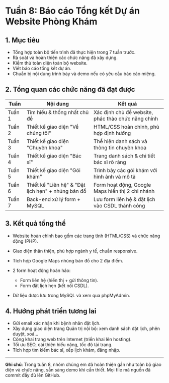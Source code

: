 # Tuần 8: Báo cáo Tổng kết Dự án Website Phòng Khám

## 1. Mục tiêu

* Tổng hợp toàn bộ tiến trình đã thực hiện trong 7 tuần trước.
* Rà soát và hoàn thiện các chức năng đã xây dựng.
* Kiểm thử toàn diện toàn bộ website.
* Viết báo cáo tổng kết dự án.
* Chuẩn bị nội dung trình bày và demo nếu có yêu cầu báo cáo miệng.

## 2. Tổng quan các chức năng đã đạt được

| Tuần   | Nội dung                                           | Kết quả                                            |
| ------ | -------------------------------------------------- | -------------------------------------------------- |
| Tuần 1 | Tìm hiểu & thống nhất chủ đề                       | Xác định chủ đề website, phác thảo chức năng chính |
| Tuần 2 | Thiết kế giao diện "Về chúng tôi"                  | HTML/CSS hoàn chỉnh, phù hợp định hướng            |
| Tuần 3 | Thiết kế giao diện "Chuyên khoa"                   | Thể hiện danh sách và thông tin chuyên khoa        |
| Tuần 4 | Thiết kế giao diện "Bác sĩ"                        | Trang danh sách & chi tiết bác sĩ rõ ràng          |
| Tuần 5 | Thiết kế giao diện "Gói khám"                      | Trình bày các gói khám với hình ảnh và mô tả       |
| Tuần 6 | Thiết kế "Liên hệ" & "Đặt lịch hẹn" + nhúng bản đồ | Form hoạt động, Google Maps hiển thị 2 chi nhánh   |
| Tuần 7 | Back-end xử lý form + MySQL                        | Lưu form liên hệ & đặt lịch vào CSDL thành công    |

## 3. Kết quả tổng thể

* Website hoàn chỉnh bao gồm các trang tĩnh (HTML/CSS) và chức năng động (PHP).
* Giao diện thân thiện, phù hợp ngành y tế, chuẩn responsive.
* Tích hợp Google Maps nhúng bản đồ cho 2 địa điểm.
* 2 form hoạt động hoàn hảo:

  * Form liên hệ (hiển thị + gửi thông tin).
  * Form đặt lịch hẹn (kết nối CSDL).
* Dữ liệu được lưu trong MySQL và xem qua phpMyAdmin.

## 4. Hướng phát triển tương lai

* Gửi email xác nhận khi bệnh nhân đặt lịch.
* Xây dựng giao diện trang Quản trị nội bộ: xem danh sách đặt lịch, phên duyệt, xoá...
* Công khai trang web trên Internet (triển khai lên hosting).
* Tối ưu SEO, cái thiện hiểu năng, tốc độ tải trang.
* Tích hợp tìm kiếm bác sĩ, xếp lịch khám, đăng nhập.

---

**Ghi chú**: Trong tuần 8, nhóm chúng em đã hoàn thiện gần như toàn bộ giao diện và chức năng, sẵn sàng demo khi cần thiết. Mọi file mã nguồn đã commit đầy đủ lên GitHub.
